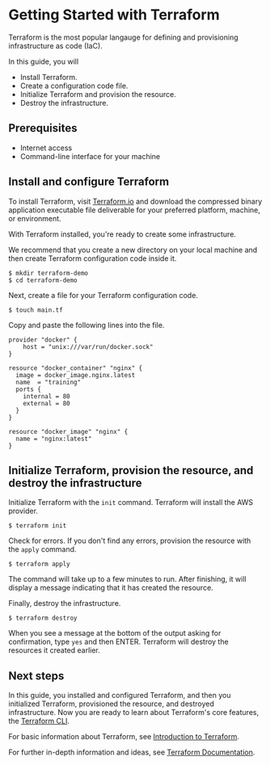 # Getting Started with Terraform

Terraform is the most popular langauge for defining and provisioning infrastructure as code (IaC).

<!-- I would question making this kind of unsupported statement. -->

In this guide, you will
- Install Terraform.
- Create a configuration code file.
- Initialize Terraform and provision the resource.
- Destroy the infrastructure.


## Prerequisites

- Internet access
- Command-line interface for your machine

## Install and configure Terraform

To install Terraform, visit [Terraform.io](https://www.terraform.io/downloads.html) and download the compressed binary application executable file deliverable for your preferred platform, machine, or environment.

With Terraform installed, you're ready to create some infrastructure.

<!-- I'm not sure the above is necessary, but it's still a good transition. -->

We recommend that you create a new directory on your local machine and then create Terraform configuration code inside it.

```shell
$ mkdir terraform-demo
$ cd terraform-demo
```

Next, create a file for your Terraform configuration code.

```shell
$ touch main.tf
```

Copy and paste the following lines into the file.

```hcl
provider "docker" {
    host = "unix:///var/run/docker.sock"
}

resource "docker_container" "nginx" {
  image = docker_image.nginx.latest
  name  = "training"
  ports {
    internal = 80
    external = 80
  }
}

resource "docker_image" "nginx" {
  name = "nginx:latest"
}
```

## Initialize Terraform, provision the resource, and destroy the infrastructure

Initialize Terraform with the `init` command. Terraform will install the AWS provider. 

<!-- Would it be necessary to call out the AWS acronym? -->

```shell
$ terraform init
```

Check for errors. If you don't find any errors, provision the resource with the `apply` command.

```shell
$ terraform apply
```

The command will take up to a few minutes to run. After finishing, it will display a message indicating that it has created the resource.

Finally, destroy the infrastructure.

```shell
$ terraform destroy
```

When you see a message at the bottom of the output asking for confirmation, type `yes` and then ENTER. Terraform will destroy the resources it created earlier.

## Next steps

In this guide, you installed and configured Terraform, and then you initialized Terraform, provisioned the resource, and destroyed infrastructure. Now you are ready to learn about Terraform's core features, the [Terraform CLI](https://www.terraform.io/docs/cli-index.html).

For basic information about Terraform, see [Introduction to Terraform](https://www.terraform.io/intro/index.html).

For further in-depth information and ideas, see [Terraform Documentation](https://www.terraform.io/docs/index.html).

